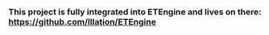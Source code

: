 ### This project is fully integrated into ETEngine and lives on there: https://github.com/Illation/ETEngine
